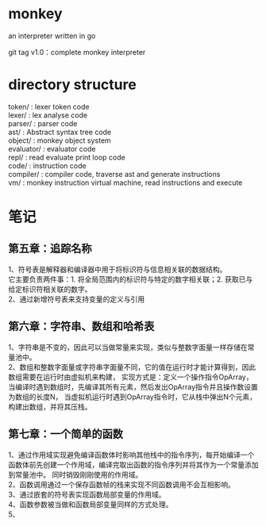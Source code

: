 # monkey
an interpreter written in go

git tag v1.0：complete monkey interpreter

# directory structure
token/ : lexer token code  
lexer/ : lex analyse code  
parser/ : parser code  
ast/ : Abstract syntax tree code  
object/ : monkey object system  
evaluator/ : evaluator code  
repl/ : read evaluate print loop code  
code/ : instruction code  
compiler/ : compiler code, traverse ast and generate instructions   
vm/ : monkey instruction virtual machine, read instructions and execute   

# 笔记
## 第五章：追踪名称
1、符号表是解释器和编译器中用于将标识符与信息相关联的数据结构。  
它主要负责两件事：1. 将全局范围内的标识符与特定的数字相关联；2. 获取已与给定标识符相关联的数字。  
2、通过新增符号表来支持变量的定义与引用  

## 第六章：字符串、数组和哈希表
1、字符串是不变的，因此可以当做常量来实现，类似与整数字面量一样存储在常量池中。  
2、数组和整数字面量或字符串字面量不同，它的值在运行时才能计算得到，因此数组需要在运行时由虚拟机来构建，
实现方式是：定义一个操作指令OpArray，当编译时遇到数组时，先编译其所有元素，然后发出OpArray指令并且操作数设置为数组的长度N，
当虚拟机运行时遇到OpArray指令时，它从栈中弹出N个元素，构建出数组，并将其压栈。  

## 第七章：一个简单的函数
1、通过作用域实现避免编译函数体时影响其他栈中的指令序列，每开始编译一个函数体前先创建一个作用域，编译完取出函数的指令序列并将其作为一个常量添加到常量池中。
同时销毁刚刚使用的作用域。  
2、函数调用通过一个保存函数帧的栈来实现不同函数调用不会互相影响。  
3、通过嵌套的符号表实现函数局部变量的作用域。  
4、函数参数被当做和函数局部变量同样的方式处理。  
5、